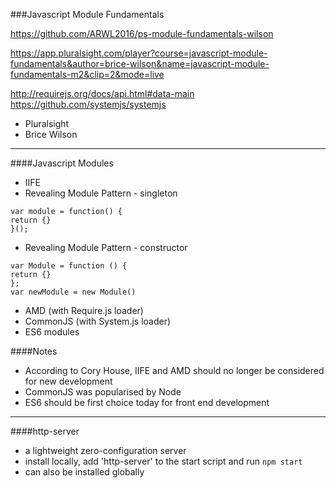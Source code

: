 ###Javascript Module Fundamentals 

https://github.com/ARWL2016/ps-module-fundamentals-wilson  

https://app.pluralsight.com/player?course=javascript-module-fundamentals&author=brice-wilson&name=javascript-module-fundamentals-m2&clip=2&mode=live 

http://requirejs.org/docs/api.html#data-main 
https://github.com/systemjs/systemjs 

- Pluralsight  
- Brice Wilson   
 
---
####Javascript Modules
- IIFE  
- Revealing Module Pattern - singleton  

`var module = function() {`  
`return {}`   
`}();`  

- Revealing Module Pattern - constructor 

`var Module = function () {`  
`return {}`  
`};`  
`var newModule = new Module()`  

- AMD (with Require.js loader)  
- CommonJS (with System.js loader)  
- ES6 modules  

####Notes  
- According to Cory House, IIFE and AMD should no longer be considered for new development
- CommonJS was popularised by Node  
- ES6 should be first choice today for front end development  

---
####http-server 
- a lightweight zero-configuration server  
- install locally, add 'http-server' to the start script and run `npm start` 
- can also be installed globally 